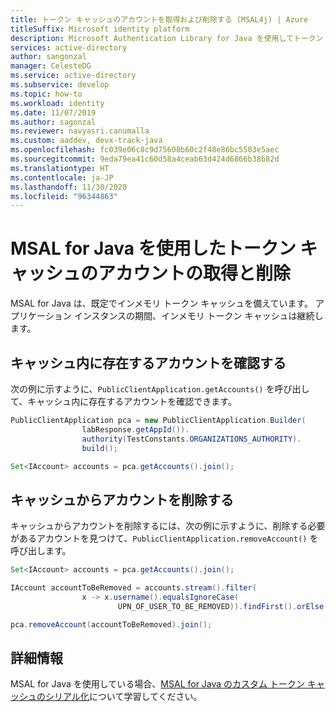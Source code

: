 ```yaml
---
title: トークン キャッシュのアカウントを取得および削除する (MSAL4j) | Azure
titleSuffix: Microsoft identity platform
description: Microsoft Authentication Library for Java を使用してトークン キャッシュのアカウントを表示および削除する方法を確認します。
services: active-directory
author: sangonzal
manager: CelesteDG
ms.service: active-directory
ms.subservice: develop
ms.topic: how-to
ms.workload: identity
ms.date: 11/07/2019
ms.author: sagonzal
ms.reviewer: navyasri.canumalla
ms.custom: aaddev, devx-track-java
ms.openlocfilehash: fc039e06c8c9d75608b60c2f48e86bc5503e5aec
ms.sourcegitcommit: 9eda79ea41c60d58a4ceab63d424d6866b38b82d
ms.translationtype: HT
ms.contentlocale: ja-JP
ms.lasthandoff: 11/30/2020
ms.locfileid: "96344863"
---
```

# <a name="get-and-remove-accounts-from-the-token-cache-using-msal-for-java"></a>MSAL for Java を使用したトークン キャッシュのアカウントの取得と削除

MSAL for Java は、既定でインメモリ トークン キャッシュを備えています。 アプリケーション インスタンスの期間、インメモリ トークン キャッシュは継続します。

## <a name="see-which-accounts-are-in-the-cache"></a>キャッシュ内に存在するアカウントを確認する

次の例に示すように、`PublicClientApplication.getAccounts()` を呼び出して、キャッシュ内に存在するアカウントを確認できます。

```java
PublicClientApplication pca = new PublicClientApplication.Builder(
                labResponse.getAppId()).
                authority(TestConstants.ORGANIZATIONS_AUTHORITY).
                build();

Set<IAccount> accounts = pca.getAccounts().join();
```

## <a name="remove-accounts-from-the-cache"></a>キャッシュからアカウントを削除する

キャッシュからアカウントを削除するには、次の例に示すように、削除する必要があるアカウントを見つけて、`PublicClientApplication.removeAccount()` を呼び出します。

```java
Set<IAccount> accounts = pca.getAccounts().join();

IAccount accountToBeRemoved = accounts.stream().filter(
                x -> x.username().equalsIgnoreCase(
                        UPN_OF_USER_TO_BE_REMOVED)).findFirst().orElse(null);

pca.removeAccount(accountToBeRemoved).join();
```

## <a name="learn-more"></a>詳細情報

MSAL for Java を使用している場合、[MSAL for Java のカスタム トークン キャッシュのシリアル化](msal-java-token-cache-serialization.md)について学習してください。
